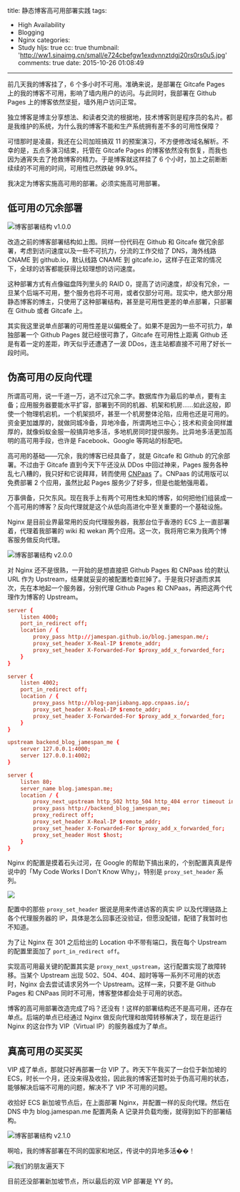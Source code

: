 title: 静态博客高可用部署实践
tags:
  - High Availability
  - Blogging
  - Nginx
categories:
  - Study
hljs: true
cc: true
thumbnail: 'http://ww1.sinaimg.cn/small/e724cbefgw1exdvnnztdgj20rs0rs0u5.jpg'
comments: true
date: 2015-10-26 01:08:49
---


前几天我的博客挂了，6 个多小时不可用。准确来说，是部署在 Gitcafe Pages 上的我的博客不可用，影响了墙内用户的访问。与此同时，我部署在 Github Pages 上的博客依然坚挺，墙外用户访问正常。

独立博客是博主分享想法、和读者交流的根据地，技术博客则是程序员的名片。都是我维护的系统，为什么我的博客不能和生产系统拥有差不多的可用性保障？

<!-- more -->

可惜那时是凌晨，我还在公司加班搞双 11 的预案演习，不方便修改域名解析。不幸的是，五点多演习结束，托管在 Gitcafe Pages 的博客依然没有恢复，而我也因为通宵失去了抢救博客的精力。于是博客就这样挂了 6 个小时，加上之前断断续续的不可用的时间，可用性已然跌破 99.9%。

我决定为博客实施高可用的部署。必须实施高可用部署。

## 低可用の冗余部署 ##

![博客部署结构 v1.0.0](http://ww1.sinaimg.cn/large/e724cbefgw1exdnntkml4j2079044jrd.jpg)

改造之前的博客部署结构如上图。同样一份代码在 Github 和 Gitcafe 做冗余部署，考虑到访问速度以及一些不可抗力，分流的工作交给了 DNS，海外线路 CNAME 到 github.io，默认线路 CNAME 到 gitcafe.io，这样子在正常的情况下，全球的访客都能获得比较理想的访问速度。

这种部署方式有点像磁盘阵列里头的 RAID 0，提高了访问速度，却没有冗余，一旦某个后端不可用，整个服务也将不可用，或者仅部分可用。现实中，绝大部分用静态博客的博主，只使用了这种部署结构，甚至是可用性更差的单点部署，只部署在 Github 或者 Gitcafe 上。

其实我这里说单点部署的可用性差是以偏概全了。如果不是因为一些不可抗力，单独部署一个 Github Pages 就已经很可靠了，Gitcafe 在可用性上距离 Github 还是有着一定的差距，昨天似乎还遭遇了一波 DDos，连主站都直接不可用了好长一段时间。

## 伪高可用の反向代理 ##

所谓高可用，说一千道一万，逃不过冗余二字。数据库作为最后的单点，要有主备；应用服务器要能水平扩容，部署到不同的机器、机架和机房……如此这般，即使一个物理机宕机，一个机架损坏，甚至一个机房整体沦陷，应用也还是可用的。资金更加雄厚的，就做同城冷备，异地冷备，所谓两地三中心；技术和资金同样雄厚的，就像蚂蚁金服一般搞异地多活，多地机房同时提供服务。比异地多活更加高明的高可用手段，也许是 Facebook、Google 等网站的标配吧。

高可用的基础——冗余，我的博客已经具备了，就是 Gitcafe 和 Github 的冗余部署。不过由于 Gitcafe 直到今天下午还没从 DDos 中回过神来，Pages 服务各种乱七八糟的，我只好和它说拜拜，转而使用 [CNPaas][1] 了。CNPaas 的试用版可以免费部署 2 个应用，虽然比起 Pages 服务少了好多，但是也能勉强用着。

万事俱备，只欠东风。现在我手上有两个可用性未知的博客，如何把他们组装成一个高可用的博客？反向代理就是这个从低向高进化中至关重要的一个基础设施。

Nginx 是目前业界最常用的反向代理服务器，我那台位于香港的 ECS 上一直部署着，代理着我部署的 wiki 和 wekan 两个应用。这一次，我将用它来为我两个博客服务做反向代理。

![博客部署结构 v2.0.0](http://ww3.sinaimg.cn/large/e724cbefgw1exdqgziee9j207306mq2z.jpg)

对 Nginx 还不是很熟，一开始的是想直接把 Github Pages 和 CNPaas 给的默认 URL 作为 Upstream，结果就妥妥的被配置检查拦掉了。于是我只好退而求其次，先在本地起一个服务器，分别代理 Github Pages 和 CNPaas，再把这两个代理作为博客的 Upstream。

```conf
server {
    listen 4000;
    port_in_redirect off;
    location / {
        proxy_pass http://jamespan.github.io/blog.jamespan.me/;
        proxy_set_header X-Real-IP $remote_addr;
        proxy_set_header X-Forwarded-For $proxy_add_x_forwarded_for;
    }
}

server {
    listen 4002;
    port_in_redirect off;
    location / {
        proxy_pass http://blog-panjiabang.app.cnpaas.io/;
        proxy_set_header X-Real-IP $remote_addr;
        proxy_set_header X-Forwarded-For $proxy_add_x_forwarded_for;
    }
}

upstream backend_blog_jamespan_me {
    server 127.0.0.1:4000;
    server 127.0.0.1:4002;
}

server {
    listen 80;
    server_name blog.jamespan.me;
    location / {
        proxy_next_upstream http_502 http_504 http_404 error timeout invalid_header;
        proxy_pass http://backend_blog_jamespan_me;
        proxy_redirect off;
        proxy_set_header X-Real-IP $remote_addr;
        proxy_set_header X-Forwarded-For $proxy_add_x_forwarded_for;
        proxy_set_header Host $host;
    }
}
```

Nginx 的配置是摸着石头过河，在 Google 的帮助下搞出来的，个别配置真真是传说中的「My Code Works I Don't Know Why」，特别是 `proxy_set_header` 系列。

![](http://ww1.sinaimg.cn/large/e724cbefgw1exdswep9d9j20hd0d90tz.jpg)

配置中的那些 `proxy_set_header` 据说是用来传递访客的真实 IP 以及代理链路上各个代理服务器的 IP，具体是怎么回事还没验证，但愿没配错，配错了我暂时也不知道。

为了让 Nginx 在 301 之后给出的 Location 中不带有端口，我在每个 Upstream 的配置里面加了 `port_in_redirect off`。

实现高可用最关键的配置其实是 `proxy_next_upstream`，这行配置实现了故障转移。当某个 Upstream 出现 502、504、404、超时等等一系列不可用的状态时，Nginx 会去尝试请求另外一个 Upstream。这样一来，只要不是 Github Pages 和 CNPaas 同时不可用，博客整体都会处于可用的状态。

博客的高可用部署改造完成了吗？还没有！这样的部署结构还不是高可用，还存在单点。后端的单点已经通过 Nginx 做反向代理和故障转移解决了，现在是运行 Nginx 的这台作为 VIP（Virtual IP）的服务器成为了单点。

## 真高可用の买买买 ##

VIP 成了单点，那就只好再部署一台 VIP 了。昨天下午我买了一台位于新加坡的 ECS，时长一个月，还没来得及收拾，因此我的博客还暂时处于伪高可用的状态，能够解决后端不可用的问题，解决不了 VIP 不可用的问题。

收拾好 ECS 新加坡节点后，在上面部署 Nginx，并配置一样的反向代理。然后在 DNS 中为 blog.jamespan.me 配置两条 A 记录并负载均衡，就得到如下的部署结构。


![博客部署结构 v2.1.0](http://ww2.sinaimg.cn/large/e724cbefgw1exdum2eb98j207306mdfz.jpg)

啊哈，我的博客部署在不同的国家和地区，传说中的异地多活��！

![我们的朋友遍天下](http://ww4.sinaimg.cn/large/e724cbefgw1exdufv8uxzj20up08sn0c.jpg)

目前还没部署新加坡节点，所以最后的双 VIP 部署是 YY 的。

[1]: http://www.cnpaas.io
